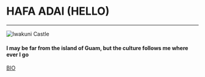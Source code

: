 # HAFA ADAI (HELLO)
--- 

![Iwakuni Castle](https://okinawa.stripes.com/sites/okinawa.stripes.com/files/styles/news_node_for_responsive/public/iwakuni-castle_0.jpg?itok=wgC6cKTq)

#### I may be far from the island of Guam, but the culture follows me where ever I go

[BIO](bio)
